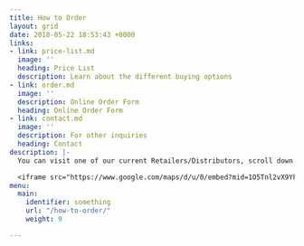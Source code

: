 ```yaml
---
title: How to Order
layout: grid
date: 2018-05-22 18:53:43 +0000
links:
- link: price-list.md
  image: ''
  heading: Price List
  description: Learn about the different buying options
- link: order.md
  image: ''
  description: Online Order Form
  heading: Online Order Form
- link: contact.md
  image: ''
  description: For other inquiries
  heading: Contact
description: |-
  You can visit one of our current Retailers/Distributors, scroll down for price lists and check back for our online order form.

  <iframe src="https://www.google.com/maps/d/u/0/embed?mid=1O5Tnl2vX9YFPPJVzGz6iI2q9JQ8" width="640" height="480"></iframe>
menu:
  main:
    identifier: something
    url: "/how-to-order/"
    weight: 9

---
```

